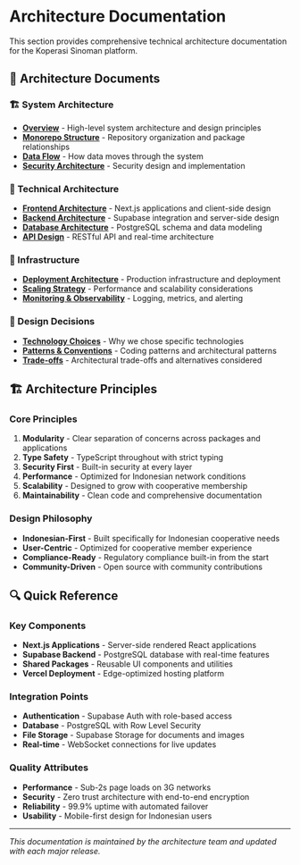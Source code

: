 # Architecture Documentation

This section provides comprehensive technical architecture documentation for the Koperasi Sinoman platform.

## 📑 Architecture Documents

### 🏗️ System Architecture
- **[Overview](./overview.md)** - High-level system architecture and design principles
- **[Monorepo Structure](./monorepo.md)** - Repository organization and package relationships
- **[Data Flow](./data-flow.md)** - How data moves through the system
- **[Security Architecture](./security.md)** - Security design and implementation

### 🔧 Technical Architecture
- **[Frontend Architecture](./frontend.md)** - Next.js applications and client-side design
- **[Backend Architecture](./backend.md)** - Supabase integration and server-side design
- **[Database Architecture](./database.md)** - PostgreSQL schema and data modeling
- **[API Design](./api-design.md)** - RESTful API and real-time architecture

### 🚀 Infrastructure
- **[Deployment Architecture](./deployment.md)** - Production infrastructure and deployment
- **[Scaling Strategy](./scaling.md)** - Performance and scalability considerations
- **[Monitoring & Observability](./monitoring.md)** - Logging, metrics, and alerting

### 🎯 Design Decisions
- **[Technology Choices](./technology-choices.md)** - Why we chose specific technologies
- **[Patterns & Conventions](./patterns.md)** - Coding patterns and architectural patterns
- **[Trade-offs](./trade-offs.md)** - Architectural trade-offs and alternatives considered

## 🏗️ Architecture Principles

### Core Principles
1. **Modularity** - Clear separation of concerns across packages and applications
2. **Type Safety** - TypeScript throughout with strict typing
3. **Security First** - Built-in security at every layer
4. **Performance** - Optimized for Indonesian network conditions
5. **Scalability** - Designed to grow with cooperative membership
6. **Maintainability** - Clean code and comprehensive documentation

### Design Philosophy
- **Indonesian-First** - Built specifically for Indonesian cooperative needs
- **User-Centric** - Optimized for cooperative member experience
- **Compliance-Ready** - Regulatory compliance built-in from the start
- **Community-Driven** - Open source with community contributions

## 🔍 Quick Reference

### Key Components
- **Next.js Applications** - Server-side rendered React applications
- **Supabase Backend** - PostgreSQL database with real-time features
- **Shared Packages** - Reusable UI components and utilities
- **Vercel Deployment** - Edge-optimized hosting platform

### Integration Points
- **Authentication** - Supabase Auth with role-based access
- **Database** - PostgreSQL with Row Level Security
- **File Storage** - Supabase Storage for documents and images
- **Real-time** - WebSocket connections for live updates

### Quality Attributes
- **Performance** - Sub-2s page loads on 3G networks
- **Security** - Zero trust architecture with end-to-end encryption
- **Reliability** - 99.9% uptime with automated failover
- **Usability** - Mobile-first design for Indonesian users

---

*This documentation is maintained by the architecture team and updated with each major release.*